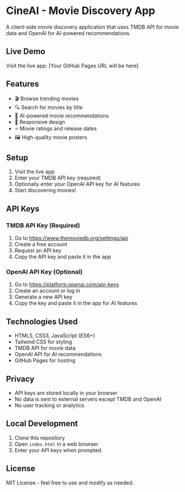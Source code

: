 # CineAI - Movie Discovery App

A client-side movie discovery application that uses TMDB API for movie data and OpenAI for AI-powered recommendations.

## Live Demo

Visit the live app: [Your GitHub Pages URL will be here]

## Features

- 🎬 Browse trending movies
- 🔍 Search for movies by title
- 🤖 AI-powered movie recommendations
- 📱 Responsive design
- ⭐ Movie ratings and release dates
- 🖼️ High-quality movie posters

## Setup

1. Visit the live app
2. Enter your TMDB API key (required)
3. Optionally enter your OpenAI API key for AI features
4. Start discovering movies!

## API Keys

### TMDB API Key (Required)
1. Go to https://www.themoviedb.org/settings/api
2. Create a free account
3. Request an API key
4. Copy the API key and paste it in the app

### OpenAI API Key (Optional)
1. Go to https://platform.openai.com/api-keys
2. Create an account or log in
3. Generate a new API key
4. Copy the key and paste it in the app for AI features

## Technologies Used

- HTML5, CSS3, JavaScript (ES6+)
- Tailwind CSS for styling
- TMDB API for movie data
- OpenAI API for AI recommendations
- GitHub Pages for hosting

## Privacy

- API keys are stored locally in your browser
- No data is sent to external servers except TMDB and OpenAI
- No user tracking or analytics

## Local Development

1. Clone this repository
2. Open `index.html` in a web browser
3. Enter your API keys when prompted

## License

MIT License - feel free to use and modify as needed.